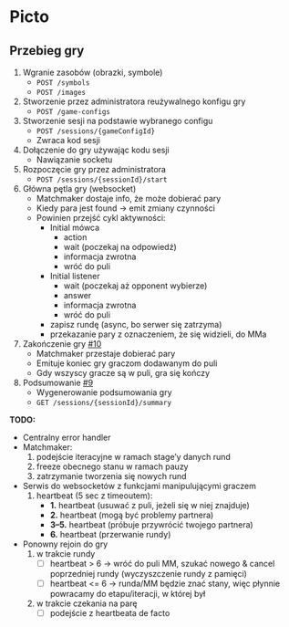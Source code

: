 # Picto

## Przebieg gry

1. Wgranie zasobów (obrazki, symbole)
    - `POST /symbols`
    - `POST /images`
2. Stworzenie przez administratora reużywalnego konfigu gry
    - `POST /game-configs`
3. Stworzenie sesji na podstawie wybranego configu
    - `POST /sessions/{gameConfigId}`
    - Zwraca kod sesji
4. Dołączenie do gry używając kodu sesji
   - Nawiązanie socketu
5. Rozpoczęcie gry przez administratora
    - `POST /sessions/{sessionId}/start`
6. Główna pętla gry (websocket)
    - Matchmaker dostaje info, że może dobierać pary
    - Kiedy para jest found → emit zmiany czynności
    - Powinien przejść cykl aktywności:
      - Initial mówca
        - action
        - wait (poczekaj na odpowiedź)
        - informacja zwrotna
        - wróć do puli
      - Initial listener
        - wait (poczekaj aż opponent wybierze)
        - answer
        - informacja zwrotna
        - wróć do puli
      - zapisz rundę (async, bo serwer się zatrzyma)
      - przekazanie pary z oznaczeniem, że się widzieli, do MMa
7. Zakończenie gry [#10](https://github.com/PictoTeam/picto-backend/issues/10)
    - Matchmaker przestaje dobierać pary
    - Emituje koniec gry graczom dodawanym do puli
    - Gdy wszyscy gracze są w puli, gra się kończy
8. Podsumowanie [#9](https://github.com/PictoTeam/picto-backend/issues/9)
    - Wygenerowanie podsumowania gry
    - `GET /sessions/{sessionId}/summary`

**TODO:**
- Centralny error handler
- Matchmaker:
  1. podejście iteracyjne w ramach stage’y danych rund
  2. freeze obecnego stanu w ramach pauzy
  3. zatrzymanie tworzenia się nowych rund
- Serwis do websocketów z funkcjami manipulującymi graczem
  1. heartbeat (5 sec z timeoutem):
     - **1.** heartbeat (usuwać z puli, jeżeli się w niej znajduje)  
     - **2.** heartbeat (mogą być problemy partnera)  
     - **3–5.** heartbeat (próbuje przywrócić twojego partnera)  
     - **6.** heartbeat (przerwanie rundy)
- Ponowny rejoin do gry
  1. w trakcie rundy
     - [ ] heartbeat > 6 → wróć do puli MM, szukać nowego & cancel poprzedniej rundy (wyczyszczenie rundy z pamięci)
     - [ ] heartbeat <= 6 → runda/MM będzie znać stany, więc płynnie powracamy do etapu/iteracji, w której był
  2. w trakcie czekania na parę
     - [ ] podejście z heartbeata de facto
